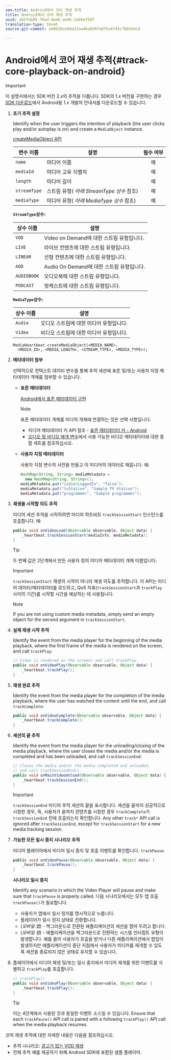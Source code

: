```yaml
---
seo-title: Android에서 코어 재생 추적
title: Android에서 코어 재생 추적
uuid: ab5fab95-76ed-4ae6-aedb-2e66e7607
translation-type: tm+mt
source-git-commit: e89620ce60a37aa4ba0207e8f5a4f43c76026dcd

---
```



# Android에서 코어 재생 추적{#track-core-playback-on-android}

>[!IMPORTANT]
>이 설명서에서는 SDK 버전 2.x의 추적을 다룹니다. SDK의 1.x 버전을 구현하는 경우 [SDK 다운로드](/help/sdk-implement/download-sdks.md)에서 Android용 1.x 개발자 안내서를 다운로드할 수 있습니다.

1. **초기 추적 설정**

   Identify when the user triggers the intention of playback (the user clicks play and/or autoplay is on) and create a `MediaObject` instance.

   [createMediaObject API](https://adobe-marketing-cloud.github.io/media-sdks/reference/android/com/adobe/primetime/va/simple/MediaHeartbeat.html#createMediaObject-java.lang.String-java.lang.String-java.lang.Double-java.lang.String-com.adobe.primetime.va.simple.MediaHeartbeat.MediaType-)

   | 변수 이름 | 설명 | 필수 여부 |
   | --- | --- | :---: |
   | `name` | 미디어 이름 | 예 |
   | `mediaId` | 미디어 고유 식별자 | 예 |
   | `length` | 미디어 길이 | 예 |
   | `streamType` | 스트림 유형( _아래 StreamType 상수_ 참조) | 예 |
   | `mediaType` | 미디어 유형( _아래 MediaType 상수_ 참조) | 예 |

   **`StreamType`상수:**

   | 상수 이름 | 설명 |
   |---|---|
   | `VOD` | Video on Demand에 대한 스트림 유형입니다. |
   | `LIVE` | 라이브 컨텐츠에 대한 스트림 유형입니다. |
   | `LINEAR` | 선형 컨텐츠에 대한 스트림 유형입니다. |
   | `AOD` | Audio On Demand에 대한 스트림 유형입니다. |
   | `AUDIOBOOK` | 오디오북에 대한 스트림 유형입니다. |
   | `PODCAST` | 팟캐스트에 대한 스트림 유형입니다. |

   **`MediaType`상수:**

   | 상수 이름 | 설명 |
   |---|---|
   | `Audio` | 오디오 스트림에 대한 미디어 유형입니다. |
   | `Video` | 비디오 스트림에 대한 미디어 유형입니다. |

   ```
   MediaHeartbeat.createMediaObject(<MEDIA_NAME>,  
     <MEDIA_ID>, <MEDIA_LENGTH>, <STREAM_TYPE>, <MEDIA_TYPE>);
   ```

1. **메타데이터 첨부**

   선택적으로 컨텍스트 데이터 변수를 통해 추적 세션에 표준 및/또는 사용자 지정 메타데이터 객체를 첨부할 수 있습니다.

   * **표준 메타데이터**

      [Android에서 표준 메타데이터 구현](/help/sdk-implement/track-av-playback/impl-std-metadata/impl-std-metadata-android.md)

      >[!NOTE]
      >
      >표준 메타데이터 개체를 미디어 개체에 연결하는 것은 선택 사항입니다.

      * 미디어 메타데이터 키 API 참조 - [표준 메타데이터 키 - Android](https://adobe-marketing-cloud.github.io/media-sdks/reference/android/com/adobe/primetime/va/simple/MediaHeartbeat.VideoMetadataKeys.html)
      * [오디오 및 비디오 매개 변수](/help/metrics-and-metadata/audio-video-parameters.md)에서 사용 가능한 비디오 메타데이터에 대한 종합 세트를 참조하십시오.
   * **사용자 지정 메타데이터**

      사용자 지정 변수의 사전을 만들고 이 미디어의 데이터로 채웁니다. 예:

      ```java
      HashMap<String, String> mediaMetadata =  
        new HashMap<String, String>(); 
      mediaMetadata.put("isUserLoggedIn", "false"); 
      mediaMetadata.put("tvStation", "Sample TV Station"); 
      mediaMetadata.put("programmer", "Sample programmer");
      ```


1. **재생을 시작할 의도 추적**

   미디어 세션 추적을 시작하려면 미디어 하트비트 `trackSessionStart` 인스턴스를 호출합니다. 예:

   ```java
   public void onVideoLoad(Observable observable, Object data) {  
       _heartbeat.trackSessionStart(mediaInfo, mediaMetadata); 
   }
   ```

   >[!TIP]
   >
   >두 번째 값은 2단계에서 만든 사용자 정의 미디어 메타데이터 개체 이름입니다.

   >[!IMPORTANT]
   >
   >`trackSessionStart` 재생의 시작이 아니라 재생 의도를 추적합니다. 이 API는 미디어 데이터/메타데이터를 로드하고, QoS 지표(`trackSessionStart`과 `trackPlay` 사이의 기간)를 시작할 시간을 예상하는 데 사용됩니다.

   >[!NOTE]
   >
   >If you are not using custom media metadata, simply send an empty object for the second argument in `trackSessionStart`.

1. **실제 재생 시작 추적**

   Identify the event from the media player for the beginning of the media playback, where the first frame of the media is rendered on the screen, and call `trackPlay`:

   ```java
   // Video is rendered on the screen) and call trackPlay.  
   public void onVideoPlay(Observable observable, Object data) { 
       _heartbeat.trackPlay(); 
   }
   ```

1. **재생 완료 추적**

   Identify the event from the media player for the completion of the media playback, where the user has watched the content until the end, and call `trackComplete`:

   ```java
   public void onVideoComplete(Observable observable, Object data) { 
       _heartbeat.trackComplete(); 
   }
   ```

1. **세션의 끝 추적**

   Identify the event from the media player for the unloading/closing of the media playback, where the user closes the media and/or the media is completed and has been unloaded, and call `trackSessionEnd`:

   ```java
   // Closes the media and/or the media completed and unloaded,  
   // and call trackSessionEnd().  
   public void onMainVideoUnload(Observable observable, Object data) {  
       _heartbeat.trackSessionEnd(); 
   }
   ```

   >[!IMPORTANT]
   >
   >`trackSessionEnd` 미디어 추적 세션의 끝을 표시합니다. 세션을 끝까지 성공적으로 시청한 경우, 즉, 사용자가 끝까지 컨텐츠를 시청한 경우 `trackComplete`가 `trackSessionEnd` 전에 호출되는지 확인합니다. Any other `track*` API call is ignored after `trackSessionEnd`, except for `trackSessionStart` for a new media tracking session.

1. **가능한 모든 일시 중지 시나리오 추적**

   미디어 플레이어에서 미디어 일시 중지 및 호출 이벤트를 확인합니다. `trackPause`:

   ```java
   public void onVideoPause(Observable observable, Object data) {  
       _heartbeat.trackPause(); 
   }
   ```

   **시나리오 일시 중지**

   Identify any scenario in which the Video Player will pause and make sure that `trackPause` is properly called. 다음 시나리오에서는 모두 앱 호출 `trackPause()`가 필요합니다.

   * 사용자가 앱에서 일시 정지를 명시적으로 누릅니다.
   * 플레이어가 일시 정지 상태로 전환합니다.
   * (*모바일 앱*) - 백그라운드로 전환된 애플리케이션의 세션을 열어 두려고 합니다.
   * (*모바일 앱*) - 애플리케이션을 백그라운드로 전환하는 시스템 인터럽트 유형이 발생합니다. 예를 들어 사용자가 호출을 받거나 다른 애플리케이션에서 팝업이 발생하지만 애플리케이션이 중단 지점에서 사용자가 미디어를 재개할 수 있도록 세션을 종료되지 않은 상태로 유지할 수 있습니다.

1. 플레이어에서 미디어 재생 및/또는 일시 중지에서 미디어 재개를 위한 이벤트를 식별하고 `trackPlay`를 호출합니다.

   ```java
   // trackPlay() 
   public void onVideoPlay(Observable observable, Object data) {  
       _heartbeat.trackPlay(); 
   }
   ```

   >[!TIP]
   >
   >이는 4단계에서 사용된 것과 동일한 이벤트 소스일 수 있습니다. Ensure that each `trackPause()` API call is paired with a following `trackPlay()` API call when the media playback resumes.

코어 재생 추적에 대한 자세한 내용은 다음을 참조하십시오.

* 추적 시나리오: [광고가 없는 VOD 재생](/help/sdk-implement/tracking-scenarios/vod-no-intrs-details.md)
* 전체 추적 예를 제공하기 위해 Android SDK에 포함된 샘플 플레이어.


